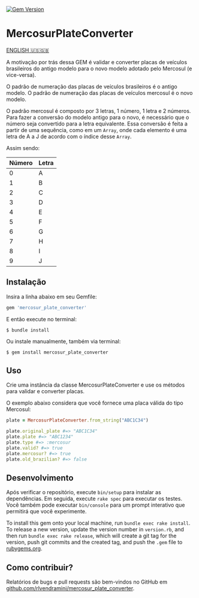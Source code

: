 [![Gem Version](https://badge.fury.io/rb/mercosur_plate_converter.svg)](https://badge.fury.io/rb/mercosur_plate_converter)

# MercosurPlateConverter

[ENGLISH 🇺🇸🇬🇧](README_en.md)

A motivação por trás dessa GEM é validar e converter placas de veículos brasileiros do antigo modelo para o novo modelo adotado pelo Mercosul (e vice-versa).

O padrão de numeração das placas de veículos brasileiros é o antigo modelo.
O padrão de numeração das placas de veículos mercosul é o novo modelo.

O padrão mercosul é composto por 3 letras, 1 número, 1 letra e 2 números.
Para fazer a conversão do modelo antigo para o novo, é necessário que o número seja convertido para a letra equivalente.
Essa conversão é feita a partir de uma sequência, como em um `Array`, onde cada elemento é uma letra de A a J de acordo com o índice desse `Array`.

Assim sendo:

|Número|Letra|
|-----|------|
|0|A|
|1|B|
|2|C|
|3|D|
|4|E|
|5|F|
|6|G|
|7|H|
|8|I|
|9|J|

## Instalação

Insira a linha abaixo em seu Gemfile:

```ruby
gem 'mercosur_plate_converter'
```

E então execute no terminal:

    $ bundle install

Ou instale manualmente, também via terminal:

    $ gem install mercosur_plate_converter

## Uso

Crie uma instância da classe MercosurPlateConverter e use os métodos para validar e converter placas.

O exemplo abaixo considera que você fornece uma placa válida do tipo Mercosul:

```ruby
plate = MercosurPlateConverter.from_string("ABC1C34")

plate.original_plate #=> "ABC1C34"
plate.plate #=> "ABC1234"
plate.type #=> :mercosur
plate.valid? #=> true
plate.mercosur? #=> true
plate.old_brazilian? #=> false
```

## Desenvolvimento

Após verificar o repositório, execute `bin/setup` para instalar as dependências. Em seguida, execute `rake spec` para executar os testes. Você também pode executar `bin/console` para um prompt interativo que permitirá que você experimente.

To install this gem onto your local machine, run `bundle exec rake install`. To release a new version, update the version number in `version.rb`, and then run `bundle exec rake release`, which will create a git tag for the version, push git commits and the created tag, and push the `.gem` file to [rubygems.org](https://rubygems.org).

## Como contribuir?

Relatórios de bugs e pull requests são bem-vindos no GitHub em [github.com/rlvendramini/mercosur_plate_converter](https://github.com/rlvendramini/mercosur_plate_converter).
